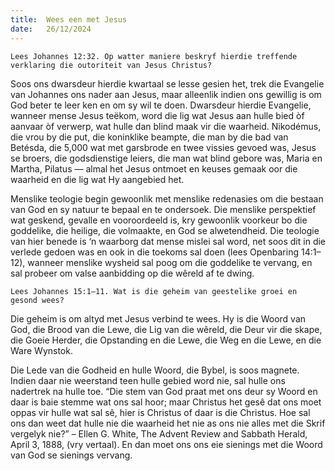 ```yaml
---
title:  Wees een met Jesus
date:   26/12/2024
---
```


`Lees Johannes 12:32. Op watter maniere beskryf hierdie treffende verklaring die outoriteit van Jesus Christus?`

Soos ons dwarsdeur hierdie kwartaal se lesse gesien het, trek die Evangelie van Johannes ons nader aan Jesus, maar alleenlik indien ons gewillig is om God beter te leer ken en om sy wil te doen. Dwarsdeur hierdie Evangelie, wanneer mense Jesus teëkom, word die lig wat Jesus aan hulle bied òf aanvaar òf verwerp, wat hulle dan blind maak vir die waarheid. Nikodémus, die vrou by die put, die koninklike beampte, die man by die bad van Betésda, die 5,000 wat met garsbrode en twee vissies gevoed was, Jesus se broers, die godsdienstige leiers, die man wat blind gebore was, Maria en Martha, Pilatus — almal het Jesus ontmoet en keuses gemaak oor die waarheid en die lig wat Hy aangebied het.

Menslike teologie begin gewoonlik met menslike redenasies om die bestaan van God en sy natuur te bepaal en te ondersoek. Die menslike perspektief wat geskend, gevalle en vooroordeeld is, kry gewoonlik voorkeur bo die goddelike, die heilige, die volmaakte, en God se alwetendheid. Die teologie van hier benede is ‘n waarborg dat mense mislei sal word, net soos dit in die verlede gedoen was en ook in die toekoms sal doen (lees Openbaring 14:1–12), wanneer menslike wysheid sal poog om die goddelike te vervang, en sal probeer om valse aanbidding op die wêreld af te dwing.

`Lees Johannes 15:1–11. Wat is die geheim van geestelike groei en gesond wees?`

Die geheim is om altyd met Jesus verbind te wees. Hy is die Woord van God, die Brood van die Lewe, die Lig van die wêreld, die Deur vir die skape, die Goeie Herder, die Opstanding en die Lewe, die Weg en die Lewe, en die Ware Wynstok.

Die Lede van die Godheid en hulle Woord, die Bybel, is soos magnete. Indien daar nie weerstand teen hulle gebied word nie, sal hulle ons nadertrek na hulle toe. “Die stem van God praat met ons deur sy Woord en daar is baie stemme wat ons sal hoor; maar Christus het gesê dat ons moet oppas vir hulle wat sal sê, hier is Christus of daar is die Christus. Hoe sal ons dan weet dat hulle nie die waarheid het nie as ons nie alles met die Skrif vergelyk nie?” – Ellen G. White, The Advent Review and Sabbath Herald, April 3, 1888, (vry vertaal). En dan moet ons ons eie sienings met die Woord van God se sienings vervang.